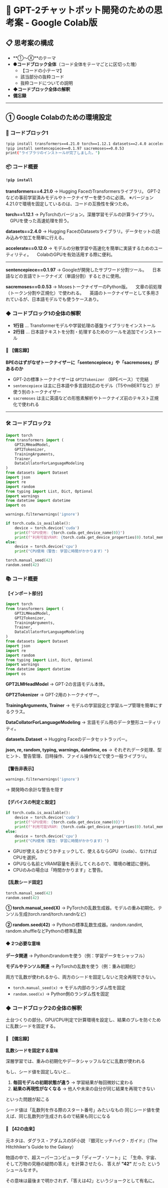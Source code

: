 # 🤖 GPT-2チャットボット開発のための思考案 - Google Colab版

## 📋 思考案の構成

- **①～Ⓧ**のテーマ
- **●コードブロック全体**（コード全体をテーマごとに区切った塊）
  - 【コードの小テーマ】
  - 該当部分の抜粋コード
  - 抜粋コードについての説明
- **◆コードブロック全体の解釈**
- **備忘録**

---

## ① Google Colabのための環境設定

### 🔧 コードブロック1

```bash
!pip install transformers==4.21.0 torch==1.12.1 datasets==2.4.0 accelerate==0.12.0
!pip install sentencepiece==0.1.97 sacremoses==0.0.53
print("ライブラリのインストールが完了しました。")
```

### 📦 コード概要

#### `!pip install`

**transformers==4.21.0**
→ Hugging FaceのTransformersライブラリ。
GPT-2などの事前学習済みモデルやトークナイザーを使うのに必須。
※バージョン4.21.0で環境を固定しているのは、コードの互換性を保つため。

**torch==1.12.1**
→ PyTorchのバージョン。深層学習モデルの計算ライブラリ。
　GPUを使った高速処理を担う。

**datasets==2.4.0**
→ Hugging FaceのDatasetsライブラリ。データセットの読み込みや加工を簡単に行える。

**accelerate==0.12.0**
→ モデルの分散学習や高速化を簡単に実装するためのユーティリティ。
　ColabのGPUを有効活用する際に便利。

---

**sentencepiece==0.1.97**
→ Googleが開発したサブワード分割ツール。
　日本語などの言語でトークナイズ（単語分割）するときに使用。

**sacremoses==0.0.53**
→ MosesトークナイザーのPython版。
　文章の前処理（トークン分割や正規化）で使われる。
　英語のトークナイザーとして多用されているが、日本語モデルでも使うケースあり。

### ◆ コードブロック1の全体の解釈

- **1行目** ... Transformerモデルや学習処理の基盤ライブラリをインストール
- **2行目** ... 日本語テキストを分割・処理するためのツールを追加でインストール

#### 📝 【備忘録】

**BPEのはずがなぜトークナイザーに「sentencepiece」や「sacremoses」があるのか**

- GPT-2の標準トークナイザーは `GPT2Tokenizer` （BPEベース）で完結
- `sentencepiece` は主に日本語や多言語対応のモデル（T5やmBERTなど）が使う別のトークナイザー
- `sacremoses` は主に英語などの形態素解析やトークナイズ前のテキスト正規化で使われる

---

### 🛠️ コードブロック2

```python
import torch
from transformers import (
    GPT2LMHeadModel,
    GPT2Tokenizer,
    TrainingArguments,
    Trainer,
    DataCollatorForLanguageModeling
)
from datasets import Dataset
import json
import re
import random
from typing import List, Dict, Optional
import warnings
from datetime import datetime
import os

warnings.filterwarnings('ignore')

if torch.cuda.is_available():
    device = torch.device('cuda')
    print(f"GPU使用: {torch.cuda.get_device_name(0)}")
    print(f"利用可能VRAM: {torch.cuda.get_device_properties(0).total_memory / 1024**3:.1f}GB")
else:
    device = torch.device('cpu')
    print("CPU使用（警告: 学習に時間がかかります）")

torch.manual_seed(42)
random.seed(42)
```

### 📚 コード概要

#### 【インポート部分】

```python
import torch
from transformers import (
    GPT2LMHeadModel,
    GPT2Tokenizer,
    TrainingArguments,
    Trainer,
    DataCollatorForLanguageModeling
)
from datasets import Dataset
import json
import re
import random
from typing import List, Dict, Optional
import warnings
from datetime import datetime
import os
```

**GPT2LMHeadModel**
→ GPT-2の言語モデル本体。

**GPT2Tokenizer**
→ GPT-2用のトークナイザー。

**TrainingArguments, Trainer**
→ モデルの学習設定と学習ループ管理を簡単にするクラス。

**DataCollatorForLanguageModeling**
→ 言語モデル用のデータ整形ユーティリティ。

**datasets.Dataset**
→ Hugging Faceのデータセットラッパー。

**json, re, random, typing, warnings, datetime, os**
→ それぞれデータ処理、型ヒント、警告管理、日時操作、ファイル操作などで使う一般ライブラリ。

#### 【警告非表示】

```python
warnings.filterwarnings('ignore')
```
→ 開発時の余計な警告を隠す

#### 【デバイスの判定と設定】

```python
if torch.cuda.is_available():
    device = torch.device('cuda')
    print(f"GPU使用: {torch.cuda.get_device_name(0)}")
    print(f"利用可能VRAM: {torch.cuda.get_device_properties(0).total_memory / 1024**3:.1f}GB")
else:
    device = torch.device('cpu')
    print("CPU使用（警告: 学習に時間がかかります）")
```

- GPUが使えるかどうかチェックして、使えるならGPU（cuda）、なければCPUを選択。
- GPUなら名前とVRAM容量を表示してくれるので、環境の確認に便利。
- CPUのみの場合は「時間かかります」と警告。

#### 【乱数シード固定】

```python
torch.manual_seed(42)
random.seed(42)
```

**① torch.manual_seed(X)**
→ PyTorchの乱数生成器。モデルの重み初期化、テンソル生成(torch.rand/torch.randnなど)

**② random.seed(42)**
→ Pythonの標準乱数生成器。random.randint, random.shuffleなどPythonの標準乱数

#### ◆ 2つ必要な意味

**データ関連** → Pythonのrandomを使う（例：学習データをシャッフル）

**モデルやテンソル関連** → PyTorchの乱数を使う（例：重み初期化）

両方で乱数が使われるから、両方のシードを固定しないと完全再現できない。

- `torch.manual_seed(x)` → モデル内部のランダム性を固定
- `random.seed(x)` → Python側のランダム性を固定

### ◆ コードブロック2の全体の解釈

土台つくりの部分。GPU/CPU判定で計算環境を設定し、結果のブレを防ぐために乱数シードを固定する。

#### 📝 【備忘録】

**乱数シードを固定する意味**

深層学習では、重みの初期化やデータシャッフルなどに乱数が使われる

もし、シード値を固定しないと...
1. **毎回モデルの初期状態が違う** → 学習結果が毎回微妙に変わる
2. **結果の再現性がなくなる** → 他人や未来の自分が同じ結果を再現できない

といった問題が起こる

シード値は「乱数列を作る際のスタート番号」みたいなもの
同じシード値を使えば、同じ乱数列が生成されるので結果も同じになる

#### 🌌 【42の由来】

元ネタは、ダグラス・アダムスのSF小説
『銀河ヒッチハイク・ガイド』（The Hitchhiker's Guide to the Galaxy）

物語の中で、超スーパーコンピュータ「ディープ・ソート」に
「生命、宇宙、そして万物の究極の疑問の答え」を計算させたら、
答えが **"42"** だった というシュールなオチ。

その意味は最後まで明かされず、「答えは42」というジョークとして有名に。
